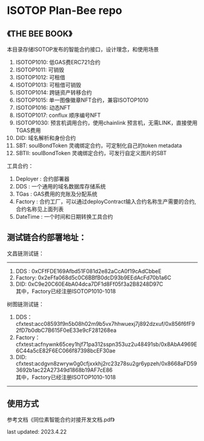 # ISOTOP Plan-Bee repo
## 《THE BEE BOOK》 

本目录存储ISOTOP发布的智能合约接口，设计理念，和使用场景  
1. ISOTOP1010: 低GAS费ERC721合约  
2. ISOTOP1011: 可销毁  
3. ISOTOP1012: 可租借 
4. ISOTOP1013: 可租借可销毁  
5. ISOTOP1014: 跨链资产转移合约  
6. ISOTOP1015: 单一图像徽章NFT合约，兼容ISOTOP1010   
7. ISOTOP1016: 动态NFT   
8. ISOTOP1017: conflux 顺序编号NFT  
9. ISOTOP1030: 预言机调用合约，使用chainlink 预言机，无需LINK，直接使用TGAS费用  
10. DID: 域名解析和身份合约
11. SBT: soulBondToken 灵魂绑定合约，可定制化自己的token metadata
12. SBTII: soulBondToken 灵魂绑定合约，可发行自定义图片的SBT

工具合约：  
1. Deployer : 合约部署器  
2. DDS :  一个通用的域名数据库存储系统  
3. TGas : GAS费用的充账及分配系统  
4. Factory : 合约工厂，可以通过deployContract输入合约名称生产需要的合约, 合约名称见上面列表  
5. DateTime : 一个时间和日期转换工具合约  


## 测试链合约部署地址：

文昌链测试链：
***
1. DDS : 0xCFfFDE169Afbd51F081d2e82aCcA0f19cAdCbbeE  
2. Factory:  0x2eFfa068d5c0C6BBfB0dcD93b9EEdAcFd70b1a6C   
3. DID: 0xC9e20C60E4bA04dca7DF1d8Ff05f3a2B8248D97C  
其中，Factory已经注册ISOTOP1010-1018   

树图链测试链：
1. DDS： cfxtest:acc08593f9n5b08h02m9b5vx7hhwuexj7j892dzxuf/0x856f6fF92fD7b0dbC7B615F0eE33e9cF281268ea   
2. Factory：cfxtest:acfnywnk65cey1hjf71pa312sspn353uz2u48491sb/0x8AbA4969E6C44a5cE82F6EC066f87398bcEF30ae   
3. DID: cfxtest:acdgvn8zwryw0g0cfjxxkhj2rc23z78su2gr6ypzeh/0x8668aFD593692b1ac22A27349d1868b19AF7cE86   
其中，Factory已经注册ISOTOP1010-1018   
***

## 使用方式
参考文档《同位素智能合约对接开发文档.pdf》

last updated: 2023.4.22

